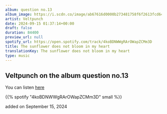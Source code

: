 ```yaml
---
album: question no.13
album_image: https://i.scdn.co/image/ab67616d0000b273481758f6f2613fcd644ffc38
artist: Veltpunch
date: 2024-09-15 01:37:14+00:00
draft: false
duration: 84400
preview_url: null
spotify_url: https://open.spotify.com/track/4koBDNWWgRArOWapZCMm3D
title: The sunflower does not bloom in my heart
translationKey: The sunflower does not bloom in my heart
type: music
---
```


## Veltpunch on the album question no.13

You can listen [here](https://open.spotify.com/track/4koBDNWWgRArOWapZCMm3D)

{{% spotify "4koBDNWWgRArOWapZCMm3D" small %}}

added on September 15, 2024